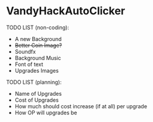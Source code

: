 # VandyHackAutoClicker


TODO LIST (non-coding):
- A new Background
- ~~Better Coin Image?~~
- Soundfx
- Background Music
- Font of text
- Upgrades Images

TODO LIST (planning):

- Name of Upgrades
- Cost of Upgrades
- How much should cost increase (if at all) per upgrade
- How OP will upgrades be

